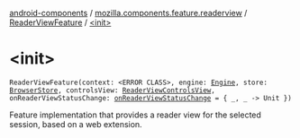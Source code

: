 [android-components](../../index.md) / [mozilla.components.feature.readerview](../index.md) / [ReaderViewFeature](index.md) / [&lt;init&gt;](./-init-.md)

# &lt;init&gt;

`ReaderViewFeature(context: <ERROR CLASS>, engine: `[`Engine`](../../mozilla.components.concept.engine/-engine/index.md)`, store: `[`BrowserStore`](../../mozilla.components.browser.state.store/-browser-store/index.md)`, controlsView: `[`ReaderViewControlsView`](../../mozilla.components.feature.readerview.view/-reader-view-controls-view/index.md)`, onReaderViewStatusChange: `[`onReaderViewStatusChange`](../on-reader-view-status-change.md)` = { _, _ -> Unit })`

Feature implementation that provides a reader view for the selected
session, based on a web extension.


